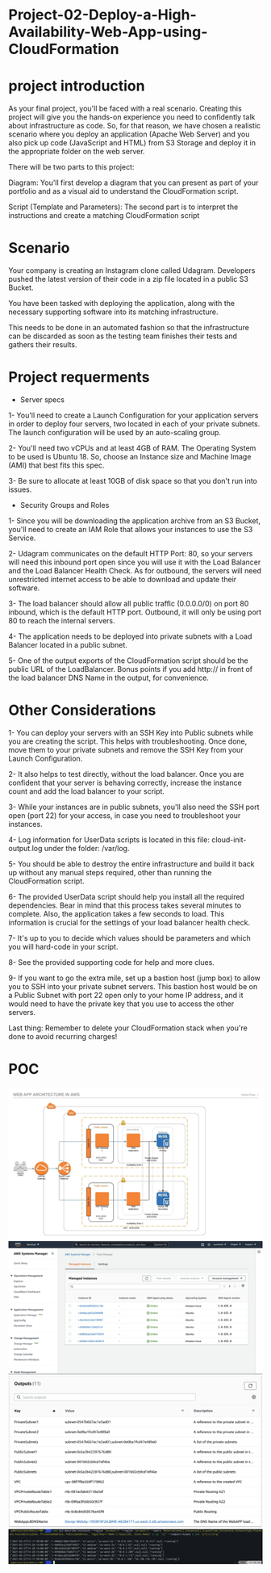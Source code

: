 # Project-02-Deploy-a-High-Availability-Web-App-using-CloudFormation

# project introduction 

As your final project, you'll be faced with a real scenario.
Creating this project will give you the hands-on experience you need to confidently talk about infrastructure as code. So, for that reason, we have chosen a realistic scenario where you deploy an application (Apache Web Server) and you also pick up code (JavaScript and HTML) from S3 Storage and deploy it in the appropriate folder on the web server.

There will be two parts to this project:

Diagram: You'll first develop a diagram that you can present as part of your portfolio and as a visual aid to understand the CloudFormation script.

Script (Template and Parameters): The second part is to interpret the instructions and create a matching CloudFormation script

# Scenario
Your company is creating an Instagram clone called Udagram. Developers pushed the latest version of their code in a zip file located in a public S3 Bucket.

You have been tasked with deploying the application, along with the necessary supporting software into its matching infrastructure.

This needs to be done in an automated fashion so that the infrastructure can be discarded as soon as the testing team finishes their tests and gathers their results.


# Project requerments 

- Server specs

1- You'll need to create a Launch Configuration for your application servers in order to deploy four servers, two located in each of your private subnets.  The launch configuration will be used by an auto-scaling group.

2- You'll need two vCPUs and at least 4GB of RAM. The Operating System to be used is Ubuntu 18. So, choose an Instance size and Machine Image (AMI) that best fits this spec.

3- Be sure to allocate at least 10GB of disk space so that you don't run into issues.

- Security Groups and Roles


1- Since you will be downloading the application archive from an S3 Bucket, you'll need to create an IAM Role that allows your instances to use the S3 Service.

2- Udagram communicates on the default HTTP Port: 80, so your servers will need this inbound port open since you will use it with the Load Balancer and the  Load Balancer Health Check. As for outbound, the servers will need unrestricted internet access to be able to download and update their software.

3- The load balancer should allow all public traffic (0.0.0.0/0) on port 80 inbound, which is the default HTTP port. Outbound, it will only be using port 80 to reach the internal servers.

4- The application needs to be deployed into private subnets with a Load Balancer located in a public subnet.

5- One of the output exports of the CloudFormation script should be the public URL of the LoadBalancer. Bonus points if you add http:// in front of the load balancer DNS Name in the output, for convenience.


# Other Considerations

1- You can deploy your servers with an SSH Key into Public subnets while you are creating the script. This helps with troubleshooting. Once done, move them to your private subnets and remove the SSH Key from your Launch Configuration.

2- It also helps to test directly, without the load balancer. Once you are confident that your server is behaving correctly, increase the instance count and add the load balancer to your script.

3- While your instances are in public subnets, you'll also need the SSH port open (port 22) for your access, in case you need to troubleshoot your instances.

4- Log information for UserData scripts is located in this file: cloud-init-output.log under the folder: /var/log.

5- You should be able to destroy the entire infrastructure and build it back up without any manual steps required, other than running the CloudFormation script.

6- The provided UserData script should help you install all the required dependencies. Bear in mind that this process takes several minutes to complete. Also, the application takes a few seconds to load. This information is crucial for the settings of your load balancer health check.

7- It's up to you to decide which values should be parameters and which you will hard-code in your script.

8- See the provided supporting code for help and more clues.

9- If you want to go the extra mile, set up a bastion host (jump box) to allow you to SSH into your private subnet servers. This bastion host would be on a Public Subnet with port 22 open only to your home IP address, and it would need to have the private key that you use to access the other servers.

Last thing: Remember to delete your CloudFormation stack when you're done to avoid recurring charges!


# POC

   ![Screenshot](AWSWebApp.jpeg)
   ![Screenshot](1.png)
   ![Screenshot](2.png)
   ![Screenshot](3.png)
